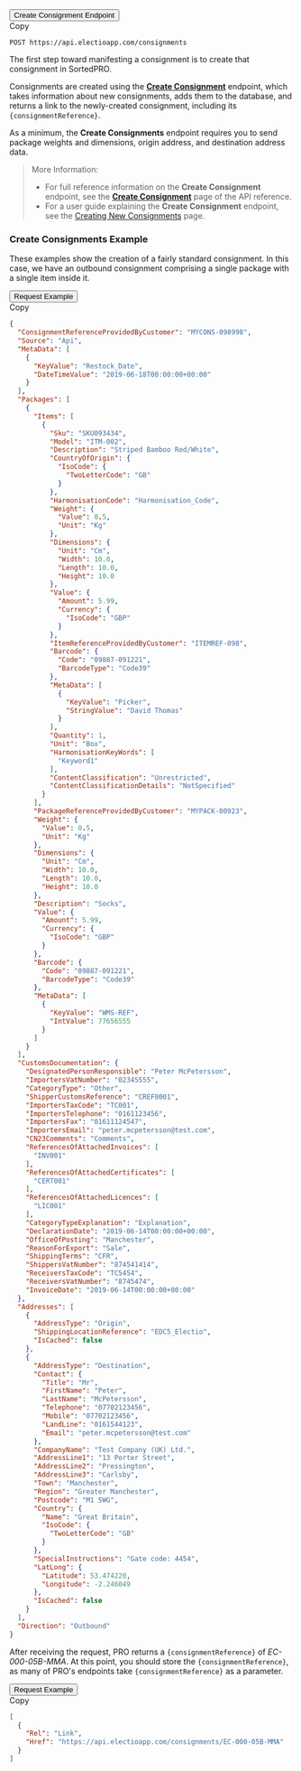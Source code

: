 <div class="tab">
    <button class="staticTabButton">Create Consignment Endpoint</button>
    <div class="copybutton" onclick="CopyToClipboard(this, 'createConEndpoint')"><span class='glyphicon glyphicon-copy'></span><span class='copy'>Copy</span></div>
</div>

<div id="createConEndpoint" class="staticTabContent" onclick="CopyToClipboard(this, 'createConEndpoint')">

```
POST https://api.electioapp.com/consignments
```
</div>

The first step toward manifesting a consignment is to create that consignment in SortedPRO. 

Consignments are created using the **[Create Consignment](https://docs.electioapp.com/#/api/CreateConsignment)** endpoint, which takes information about new consignments, adds them to the database, and returns a link to the newly-created consignment, including its `{consignmentReference}`. 

As a minimum, the **Create Consignments** endpoint requires you to send package weights and dimensions, origin address, and destination address data. 

> <span class="note-header">More Information:</span>
> * For full reference information on the <strong>Create Consignment</strong> endpoint, see the <strong><a href="https://docs.electioapp.com/#/api/CreateConsignment">Create Consignment</a></strong> page of the API reference.
> * For a user guide explaining the **Create Consignment** endpoint, see the [Creating New Consignments](/pro/api/help/creating_new_consignments.html) page.

###  Create Consignments Example

These examples show the creation of a fairly standard consignment. In this case, we have an outbound consignment comprising a single package with a single item inside it.

<div class="tab">
    <button class="staticTabButton">Request Example</button>
    <div class="copybutton" onclick="CopyToClipboard(this, 'createConRequest')"><span class='glyphicon glyphicon-copy'></span><span class='copy'>Copy</span></div>
</div>

<div id="createConRequest" class="staticTabContent" onclick="CopyToClipboard(this, 'createConRequest')">

```json
{
  "ConsignmentReferenceProvidedByCustomer": "MYCONS-098998",
  "Source": "Api",
  "MetaData": [
    {
      "KeyValue": "Restock_Date",
      "DateTimeValue": "2019-06-18T00:00:00+00:00"
    }
  ],
  "Packages": [
    {
      "Items": [
        {
          "Sku": "SKU093434",
          "Model": "ITM-002",
          "Description": "Striped Bamboo Red/White",
          "CountryOfOrigin": {
            "IsoCode": {
              "TwoLetterCode": "GB"
            }
          },
          "HarmonisationCode": "Harmonisation_Code",
          "Weight": {
            "Value": 0.5,
            "Unit": "Kg"
          },
          "Dimensions": {
            "Unit": "Cm",
            "Width": 10.0,
            "Length": 10.0,
            "Height": 10.0
          },
          "Value": {
            "Amount": 5.99,
            "Currency": {
              "IsoCode": "GBP"
            }
          },
          "ItemReferenceProvidedByCustomer": "ITEMREF-098",
          "Barcode": {
            "Code": "09887-091221",
            "BarcodeType": "Code39"
          },
          "MetaData": [
            {
              "KeyValue": "Picker",
              "StringValue": "David Thomas"
            }
          ],
          "Quantity": 1,
          "Unit": "Box",
          "HarmonisationKeyWords": [
            "Keyword1"
          ],
          "ContentClassification": "Unrestricted",
          "ContentClassificationDetails": "NotSpecified"
        }
      ],
      "PackageReferenceProvidedByCustomer": "MYPACK-00923",
      "Weight": {
        "Value": 0.5,
        "Unit": "Kg"
      },
      "Dimensions": {
        "Unit": "Cm",
        "Width": 10.0,
        "Length": 10.0,
        "Height": 10.0
      },
      "Description": "Socks",
      "Value": {
        "Amount": 5.99,
        "Currency": {
          "IsoCode": "GBP"
        }
      },
      "Barcode": {
        "Code": "09887-091221",
        "BarcodeType": "Code39"
      },
      "MetaData": [
        {
          "KeyValue": "WMS-REF",
          "IntValue": 77656555
        }
      ]
    }
  ],
  "CustomsDocumentation": {
    "DesignatedPersonResponsible": "Peter McPetersson",
    "ImportersVatNumber": "02345555",
    "CategoryType": "Other",
    "ShipperCustomsReference": "CREF0001",
    "ImportersTaxCode": "TC001",
    "ImportersTelephone": "0161123456",
    "ImportersFax": "01611124547",
    "ImportersEmail": "peter.mcpetersson@test.com",
    "CN23Comments": "Comments",
    "ReferencesOfAttachedInvoices": [
      "INV001"
    ],
    "ReferencesOfAttachedCertificates": [
      "CERT001"
    ],
    "ReferencesOfAttachedLicences": [
      "LIC001"
    ],
    "CategoryTypeExplanation": "Explanation",
    "DeclarationDate": "2019-06-14T00:00:00+00:00",
    "OfficeOfPosting": "Manchester",
    "ReasonForExport": "Sale",
    "ShippingTerms": "CFR",
    "ShippersVatNumber": "874541414",
    "ReceiversTaxCode": "TC5454",
    "ReceiversVatNumber": "8745474",
    "InvoiceDate": "2019-06-14T00:00:00+00:00"
  },
  "Addresses": [
    {
      "AddressType": "Origin",
      "ShippingLocationReference": "EDC5_Electio",
      "IsCached": false
    },
    {
      "AddressType": "Destination",
      "Contact": {
        "Title": "Mr",
        "FirstName": "Peter",
        "LastName": "McPetersson",
        "Telephone": "07702123456",
        "Mobile": "07702123456",
        "LandLine": "0161544123",
        "Email": "peter.mcpetersson@test.com"
      },
      "CompanyName": "Test Company (UK) Ltd.",
      "AddressLine1": "13 Porter Street",
      "AddressLine2": "Pressington",
      "AddressLine3": "Carlsby",
      "Town": "Manchester",
      "Region": "Greater Manchester",
      "Postcode": "M1 5WG",
      "Country": {
        "Name": "Great Britain",
        "IsoCode": {
          "TwoLetterCode": "GB"
        }
      },
      "SpecialInstructions": "Gate code: 4454",
      "LatLong": {
        "Latitude": 53.474220,
        "Longitude": -2.246049
      },
      "IsCached": false
    }
  ],
  "Direction": "Outbound"
}
```

</div>   

After receiving the request, PRO returns a `{consignmentReference}` of _EC-000-05B-MMA_. At this point, you should store the `{consignmentReference}`, as many of PRO's endpoints take `{consignmentReference}` as a parameter.

<div class="tab">
    <button class="staticTabButton">Request Example</button>
    <div class="copybutton" onclick="CopyToClipboard(this, 'createConResponse')"><span class='glyphicon glyphicon-copy'></span><span class='copy'>Copy</span></div>
</div>

<div id="createConResponse" class="staticTabContent" onclick="CopyToClipboard(this, 'createConResponse')">

```json
[
  {
    "Rel": "Link",
    "Href": "https://api.electioapp.com/consignments/EC-000-05B-MMA"
  }
]
```
</div>